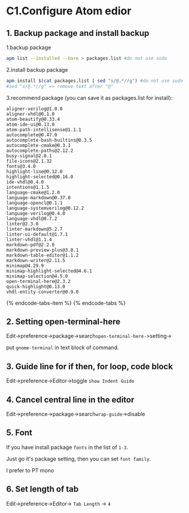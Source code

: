 # C1.Configure Atom edior

## 1. Backup package and install backup

1.backup package

```bash
apm list --installed --bare > packages.list #do not use sudo
```

2.install backup package

```bash
apm install $(cat packages.list | sed "s/@.*//g") #do not use sudo
#sed "s/@.*//g" => remove text after "@"
```

3.recommend package \(you can save it as packages.list for install\):

```text
aligner-verilog@1.0.0
aligner-vhdl@0.1.0
atom-beautify@0.33.4
atom-ide-ui@0.13.0
atom-path-intellisense@1.1.1
autocomplete@0.47.0
autocomplete-bash-builtins@0.3.5
autocomplete-cmake@0.3.1
autocomplete-paths@2.12.2
busy-signal@2.0.1
file-icons@2.1.32
fonts@3.4.0
highlight-line@0.12.0
highlight-selected@0.16.0
ide-vhdl@0.4.0
intentions@1.1.5
language-cmake@1.2.0
language-markdown@0.37.0
language-opencl@0.1.1
language-systemverilog@0.12.2
language-verilog@0.4.0
language-vhdl@0.7.2
linter@2.3.0
linter-markdown@5.2.7
linter-ui-default@1.7.1
linter-vhdl@1.1.4
markdown-pdf@2.2.0
markdown-preview-plus@3.8.1
markdown-table-editor@1.1.2
markdown-writer@2.11.5
minimap@4.29.9
minimap-highlight-selected@4.6.1
minimap-selection@4.5.0
open-terminal-here@2.3.2
quick-highlight@0.13.0
vhdl-entity-converter@0.9.0
```

{% endcode-tabs-item %}
{% endcode-tabs %}

## 2. Setting open-terminal-here

Edit-&gt;preference-&gt;package-&gt;search`open-terminal-here-`&gt;setting-&gt;

put `gnome-terminal` in text block of command.  

## 3. Guide line for if then, for loop, code block

Edit-&gt;preference-&gt;Editor-&gt;toggle `show Indent Guide`

## 4. Cancel central line in the editor

Edit-&gt;preference-&gt;package-&gt;search`wrap-guide`-&gt;disable

## 5. Font

If you have install package `fonts` in the list of `1-3`.

Just go it's package setting, then you can set `font family`.

I prefer to PT mono

## 6. Set length of tab

Edit-&gt;preference-&gt;Editor-&gt; `Tab Length` -&gt; `4`
